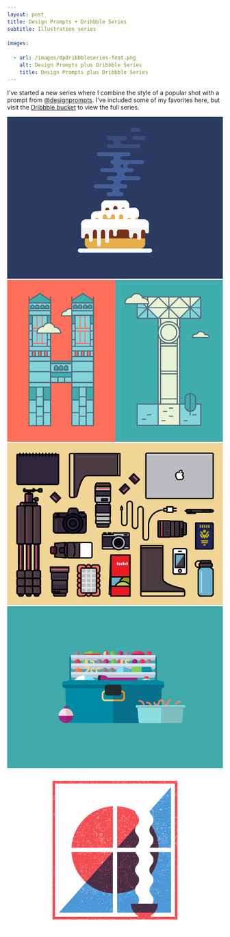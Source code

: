 ```yaml
---
layout: post
title: Design Prompts + Dribbble Series
subtitle: Illustration series

images:

  - url: /images/dpdribbbleseries-feat.png
    alt: Design Prompts plus Dribbble Series
    title: Design Prompts plus Dribbble Series
---
```


I've started a new series where I combine the style of a popular shot with a prompt from [@designprompts](http://twitter.com/designprompts). I've included some of my favorites here, but visit the [Dribbble bucket](https://dribbble.com/mknepprath/buckets/257652-Design-Prompts-Series) to view the full series.

<a href="https://dribbble.com/shots/1879570-Hot-Sticky"><img class="aligncenter possst" src="/images/dpd-cinnamonroll.png" alt="cinnamon roll" /></a>
<a href="https://dribbble.com/shots/1884360-Hi"><img class="aligncenter possst" src="/images/dpd-hi.png" alt="hi" /></a>
<a href="https://dribbble.com/shots/1894482-Photography"><img class="aligncenter possst" src="/images/dpd-photography.png" alt="photography" /></a>
<a href="https://dribbble.com/shots/1897537-Fishing"><img class="aligncenter possst" src="/images/dpd-fishing.png" alt="fishing" /></a>
<a href="https://dribbble.com/shots/1898112-Soothing"><img class="aligncenter possst" src="/images/dpd-soothing.png" alt="soothing" /></a>